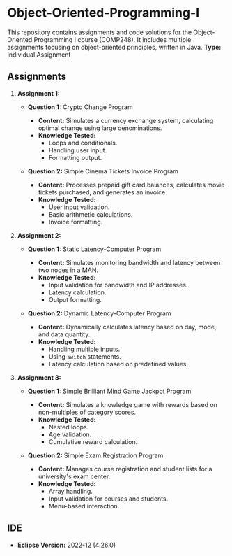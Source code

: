 # Object-Oriented-Programming-I

This repository contains assignments and code solutions for the Object-Oriented Programming I course (COMP248). It includes multiple assignments focusing on object-oriented principles, written in Java.
**Type:** Individual Assignment

## Assignments

1. **Assignment 1:**

   - **Question 1:** Crypto Change Program

     - **Content:** Simulates a currency exchange system, calculating optimal change using large denominations.
     - **Knowledge Tested:**
       - Loops and conditionals.
       - Handling user input.
       - Formatting output.

   - **Question 2:** Simple Cinema Tickets Invoice Program
     - **Content:** Processes prepaid gift card balances, calculates movie tickets purchased, and generates an invoice.
     - **Knowledge Tested:**
       - User input validation.
       - Basic arithmetic calculations.
       - Invoice formatting.

2. **Assignment 2:**

   - **Question 1:** Static Latency-Computer Program

     - **Content:** Simulates monitoring bandwidth and latency between two nodes in a MAN.
     - **Knowledge Tested:**
       - Input validation for bandwidth and IP addresses.
       - Latency calculation.
       - Output formatting.

   - **Question 2:** Dynamic Latency-Computer Program
     - **Content:** Dynamically calculates latency based on day, mode, and data quantity.
     - **Knowledge Tested:**
       - Handling multiple inputs.
       - Using `switch` statements.
       - Latency calculation based on predefined values.

3. **Assignment 3:**

   - **Question 1:** Simple Brilliant Mind Game Jackpot Program

     - **Content:** Simulates a knowledge game with rewards based on non-multiples of category scores.
     - **Knowledge Tested:**
       - Nested loops.
       - Age validation.
       - Cumulative reward calculation.

   - **Question 2:** Simple Exam Registration Program
     - **Content:** Manages course registration and student lists for a university's exam center.
     - **Knowledge Tested:**
       - Array handling.
       - Input validation for courses and students.
       - Menu-based interaction.

## IDE

- **Eclipse Version:** 2022-12 (4.26.0)
